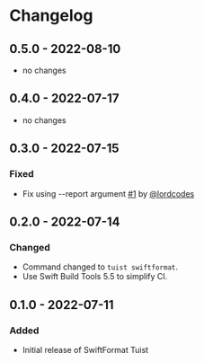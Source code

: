 # Changelog

## 0.5.0 - 2022-08-10

- no changes

## 0.4.0 - 2022-07-17

- no changes

## 0.3.0 - 2022-07-15

### Fixed

- Fix using --report argument [#1](https://github.com/lordcodes/swiftformat-tuist/pull/1) by [@lordcodes](https://github.com/lordcodes)

## 0.2.0 - 2022-07-14

### Changed

- Command changed to `tuist swiftformat`.
- Use Swift Build Tools 5.5 to simplify CI.

## 0.1.0 - 2022-07-11

### Added

- Initial release of SwiftFormat Tuist

